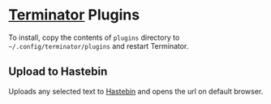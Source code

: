 [Terminator](http://gnometerminator.blogspot.in/p/introduction.html) Plugins
====
To install, copy the contents of `plugins` directory to `~/.config/terminator/plugins` and restart Terminator.

Upload to Hastebin
----
Uploads any selected text to [Hastebin](http://hastebin.com) and opens the url on default browser.

